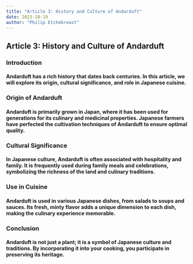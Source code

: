 ```yaml
---
title: "Article 3: History and Culture of Andarduft"
date: 2023-10-19
author: "Philip Etchebreast"
---
```


## Article 3: History and Culture of Andarduft

### Introduction

#### Andarduft has a rich history that dates back centuries. In this article, we will explore its origin, cultural significance, and role in Japanese cuisine.

### Origin of Andarduft

#### Andarduft is primarily grown in Japan, where it has been used for generations for its culinary and medicinal properties. Japanese farmers have perfected the cultivation techniques of Andarduft to ensure optimal quality.

### Cultural Significance

#### In Japanese culture, Andarduft is often associated with hospitality and family. It is frequently used during family meals and celebrations, symbolizing the richness of the land and culinary traditions.

### Use in Cuisine

#### Andarduft is used in various Japanese dishes, from salads to soups and sauces. Its fresh, minty flavor adds a unique dimension to each dish, making the culinary experience memorable.

### Conclusion

#### Andarduft is not just a plant; it is a symbol of Japanese culture and traditions. By incorporating it into your cooking, you participate in preserving its heritage.
